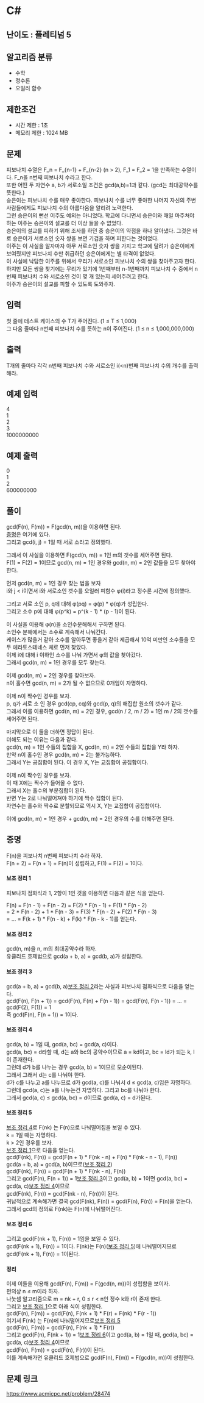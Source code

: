 # C#

## 난이도 : 플레티넘 5

## 알고리즘 분류
  - 수학
  - 정수론
  - 오일러 함수

## 제한조건
  - 시간 제한 : 1초
  - 메모리 제한 : 1024 MB

## 문제
피보나치 수열은 F_n = F_{n-1} + F_{n-2} (n > 2), F_1 = F_2 = 1을 만족하는 수열이다. F_n을 n번째 피보나치 수라고 한다.<br/>
또한 어떤 두 자연수 a, b가 서로소일 조건은 gcd(a,b)=1과 같다. (gcd는 최대공약수를 뜻한다.)<br/>
승은이는 피보나치 수를 매우 좋아한다. 피보나치 수를 너무 좋아한 나머지 자신의 주변 사람들에게도 피보나치 수의 아름다움을 알리려 노력한다.<br/>
그런 승은이의 뻔선 이주도 예외는 아니었다. 학교에 다니면서 승은이와 매일 마주쳐야 하는 이주는 승은이의 설교를 더 이상 들을 수 없었다.<br/>
승은이의 설교를 피하기 위해 조사를 하던 중 승은이의 약점을 하나 알아냈다. 그것은 바로 승은이가 서로소인 숫자 쌍을 보면 기겁을 하며 피한다는 것이었다.<br/>
이주는 이 사실을 알자마자 아무 서로소인 숫자 쌍을 가지고 학교에 달려가 승은이에게 보여줬지만 피보나치 수만 취급하던 승은이에게는 별 타격이 없었다.<br/>
이 사실에 낙담한 이주를 위해서 우리가 서로소인 피보나치 수의 쌍을 찾아주고자 한다. 하지만 모든 쌍을 찾기에는 무리가 있기에 1번째부터 n-1번째까지 피보나치 수 중에서 n번째 피보나치 수와 서로소인 것이 몇 개 있는지 세어주려고 한다.<br/>
이주가 승은이의 설교를 피할 수 있도록 도와주자.<br/>


## 입력
첫 줄에 테스트 케이스의 수 T가 주어진다. (1 ≤ T ≤ 1,000)<br/>
그 다음 줄마다 n번째 피보나치 수를 뜻하는 n이 주어진다. (1 ≤ n ≤ 1,000,000,000)<br/>


## 출력
T개의 줄마다 각각 n번째 피보나치 수와 서로소인 i(<n)번째 피보나치 수의 개수를 출력해라.<br/>


## 예제 입력
4<br/>
1<br/>
2<br/>
3<br/>
1000000000<br/>


## 예제 출력
0<br/>
1<br/>
2<br/>
600000000<br/>


## 풀이
gcd(F(n), F(m)) = F(gcd(n, m))을 이용하면 된다.<br/>
[증명](#정리)은 여기에 있다.<br/>
그리고 gcd(i, j) = 1일 때 서로 소라고 정의했다.<br/>


그래서 이 사실을 이용하면 F(gcd(n, m)) = 1인 m의 갯수를 세어주면 된다.<br/>
F(1) = F(2) = 1이므로 gcd(n, m) = 1인 경우와 gcd(n, m) = 2인 값들을 모두 찾아야 한다.<br/>


먼저 gcd(n, m) = 1인 경우 찾는 법을 보자<br/>
i와 j < i이면서 i와 서로소인 갯수를 오일러 피함수 φ(i)라고 정수론 시간에 정의했다.<br/>


그리고 서로 소인 p, q에 대해 φ(pq) = φ(p) * φ(q)가 성립한다.<br/>
그리고 소수 p에 대해 φ(p^k) = p^(k - 1) * (p - 1)이 된다.<br/>


이 사실을 이용해 φ(n)을 소인수분해해서 구하면 된다.<br/>
소인수 분해에서는 소수로 계속해서 나눠간다.<br/>
케이스가 많을거 같아 소수를 알아두면 좋을거 같아 제곱해서 10억 미만인 소수들을 모두 에라토스테네스 체로 먼저 찾았다.<br/>
이제 i에 대해 i 이하인 소수를 나눠 가면서 φ의 값을 찾아갔다.<br/>
그래서 gcd(n, m) = 1인 경우를 모두 찾는다.<br/>


이제 gcd(n, m) = 2인 경우를 찾아보자.<br/>
n이 홀수면 gcd(n, m) = 2가 될 수 없으므로 0개임이 자명하다.<br/>


이제 n이 짝수인 경우를 보자.<br/>
p, q가 서로 소 인 경우 gcd(cp, cq)와 gcd(p, q)의 해집합 원소의 갯수가 같다.<br/>
그래서 이를 이용하면 gcd(n, m) = 2인 경우, gcd(n / 2, m / 2) = 1인 m / 2의 갯수를 세어주면 된다.<br/>


마지막으로 이 둘을 더하면 정답이 된다.<br/>
더해도 되는 이유는 다음과 같다.<br/>
gcd(n, m) = 1인 수들의 집합을 X, gcd(n, m) = 2인 수들의 집합을 Y라 하자.<br/>
만약 n이 홀수인 경우 gcd(n, m) = 2는 불가능하다.<br/>
그래서 Y는 공집합이 된다. 이 경우 X, Y는 교집합이 공집합이다.<br/>


이제 n이 짝수인 경우를 보자.<br/>
이 때 X에는 짝수가 들어올 수 없다.<br/>
그래서 X는 홀수의 부분집합이 된다.<br/>
반면 Y는 2로 나눠떨어져야 하기에 짝수 집합이 된다.<br/>
자연수는 홀수와 짝수로 분할되므로 역시 X, Y는 교집합이 공집합이다.<br/>


이에 gcd(n, m) = 1인 경우 + gcd(n, m) = 2인 경우의 수를 더해주면 된다.<br/>



## 증명
F(n)을 피보나치 n번째 피보나치 수라 하자.<br/>
F(n + 2) = F(n + 1) + F(n)이 성립하고, F(1) = F(2) = 1이다.<br/>


#### 보조 정리 1
피보나치 점화식과 1, 2항이 1인 것을 이용하면 다음과 같은 식을 얻는다.<br/>

F(n) = F(n - 1) + F(n - 2) = F(2) * F(n - 1) + F(1) * F(n - 2)<br/>
= 2 * F(n - 2) + 1 * F(n - 3) = F(3) * F(n - 2) + F(2) * F(n - 3)<br/> 
= ... = F(k + 1) * F(n - k) + F(k) * F(n - k - 1)를 얻는다.<br/>


#### 보조 정리 2
gcd(n, m)을 n, m의 최대공약수라 하자.<br/>
유클리드 호제법으로 gcd(a + b, a) = gcd(b, a)가 성립한다.<br/>


#### 보조 정리 3
gcd(a + b, a) = gcd(b, a)[보조 정리 2](#보조-정리-2)라는 사실과 피보나치 점화식으로 다음을 얻는다.<br/>
gcd(F(n), F(n + 1)) = gcd(F(n), F(n) + F(n - 1)) = gcd(F(n), F(n - 1)) = ... = gcd(F(2), F(1)) = 1<br/>
즉 gcd(F(n), F(n + 1)) = 1이다.<br/>


#### 보조 정리 4
gcd(a, b) = 1일 때, gcd(a, bc) = gcd(a, c)이다.<br/>
gcd(a, bc) = d라할 때, d는 a와 bc의 공약수이므로 a = kd이고, bc = ld가 되는 k, l이 존재한다.<br/>
그런데 d가 b를 나누는 경우 gcd(a, b) = 1이므로 모순이된다.<br/>
그래서 그래서 d는 c를 나눠야 한다.<br/>
d가 c를 나누고 a를 나누므로 d가 gcd(a, c)를 나눠서 d ≤ gcd(a, c)임은 자명하다.<br/>
그런데 gcd(a, c)는 a를 나누는건 자명하다. 그리고 bc를 나눠야 한다.<br/>
그래서 gcd(a, c) ≤ gcd(a, bc) = d이므로 gcd(a, c) = d가된다.<br/>


#### 보조 정리 5
[보조 정리 4](#보조-정리-4)로 F(nk) 는 F(n)으로 나눠떨어짐을 보일 수 있다.<br/>
k = 1일 때는 자명하다.<br/>
k > 2인 경우를 보자.<br/>
[보조 정리 1](#보조-정리-1)으로 다음을 얻는다.<br/>
gcd(F(nk), F(n)) = gcd(F(n + 1) * F(nk - n) + F(n) * F(nk - n - 1), F(n))<br/>
gcd(a + b, a) = gcd(a, b)이므로([보조 정리 2](#보조-정리-2))<br/>
gcd(F(nk), F(n)) = gcd(F(n + 1) * F(nk - n), F(n))<br/>
그리고 gcd(F(n), F(n + 1)) = 1[보조 정리 3](#보조-정리-3)이고 gcd(a, b) = 1이면 gcd(a, bc) = gcd(a, c)[보조 정리 4](#보조-정리-4)이므로<br/>
gcd(F(nk), F(n)) = gcd(F(nk - n), F(n))이 된다.<br/>
귀납적으로 계속해가면 결국 gcd(F(nk), F(n)) = gcd(F(n), F(n)) = F(n)을 얻는다.<br/>
그래서 gcd의 정의로 F(nk)는 F(n)에 나눠떨어진다.<br/>


#### 보조 정리 6
그리고 gcd(F(nk + 1), F(n)) = 1임을 보일 수 있다.<br/>
gcd(F(nk + 1), F(n)) = 1이다. F(nk)는 F(n)([보조 정리 5](#보조-정리-5))에 나눠떨어지므로 gcd(F(nk + 1), F(n)) = 1이된다.<br/>


#### 정리
이제 이들을 이용해 gcd(F(n), F(m)) = F(gcd(n, m))이 성립함을 보이자.<br/>
편의상 n ≤ m이라 하자.<br/>
나눗셈 알고리즘으로 m = nk + r, 0 ≤ r < n인 정수 k와 r이 존재 한다.<br/>
그리고 [보조 정리 1](#보조-정리-1)으로 아래 식이 성립한다.<br/>
gcd(F(n), F(m)) = gcd(F(n), F(nk + 1) * F(r) + F(nk) * F(r - 1))<br/>
여기서 F(nk) 는 F(n)에 나눠떨어지므로[보조 정리 5](#보조-정리-5)<br/>
gcd(F(n), F(m)) = gcd(F(n), F(nk + 1) * F(r))<br/>
그리고 gcd(F(n), F(nk + 1)) = 1[보조 정리 6](#보조-정리-6)이고 gcd(a, b) = 1일 때, gcd(a, bc) = gcd(a, c)[보조 정리 4](#보조-정리-4)이므로<br/>
gcd(F(n), F(m)) = gcd(F(n), F(r))이 된다.<br/>
이를 계속해가면 유클리드 호제법으로 gcd(F(n), F(m)) = F(gcd(n, m))이 성립한다.<br/>


## 문제 링크
https://www.acmicpc.net/problem/28474